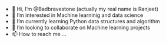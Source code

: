 - 👋 Hi, I’m @Badbravestone (actually my real name is Ranjeet)
- 👀 I’m interested in Machine learninig and data science
- 🌱 I’m currently learning Python data structures and algorithm
- 💞️ I’m looking to collaborate on Machine learning projects
- 📫 How to reach me ...

<!---
Badbravestone/Badbravestone is a ✨ special ✨ repository because its `README.md` (this file) appears on your GitHub profile.
You can click the Preview link to take a look at your changes.
--->
